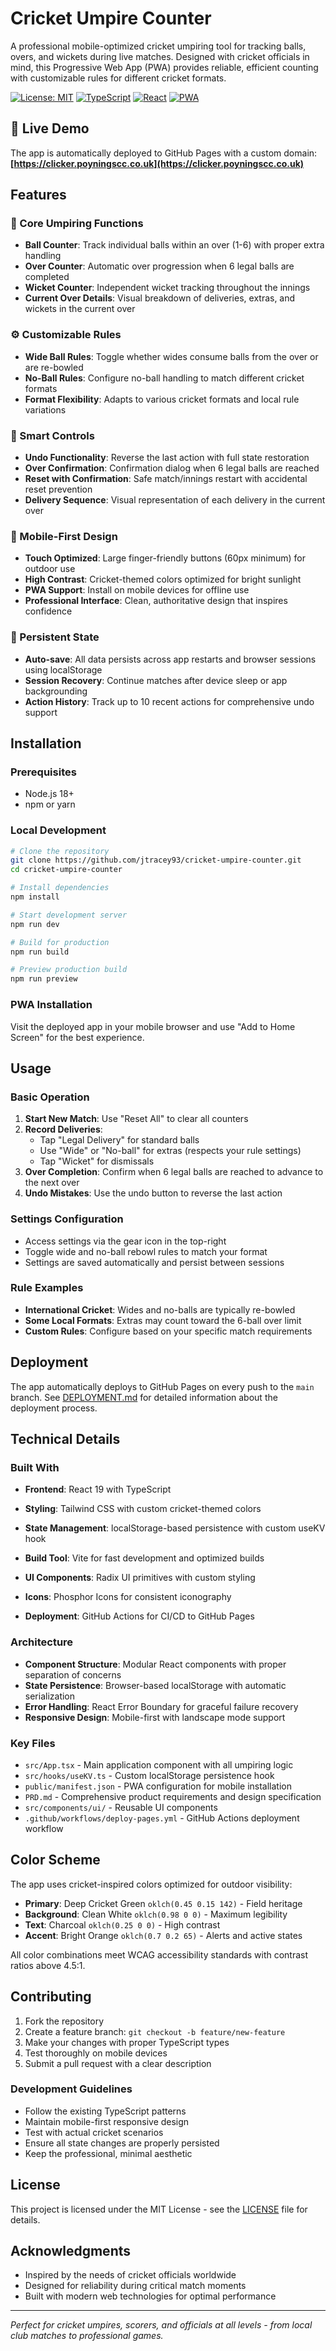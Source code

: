# Cricket Umpire Counter

A professional mobile-optimized cricket umpiring tool for tracking balls, overs, and wickets during live matches. Designed with cricket officials in mind, this Progressive Web App (PWA) provides reliable, efficient counting with customizable rules for different cricket formats.

[![License: MIT](https://img.shields.io/badge/License-MIT-green.svg)](LICENSE)
[![TypeScript](https://img.shields.io/badge/TypeScript-007ACC?logo=typescript&logoColor=white)](#)
[![React](https://img.shields.io/badge/React-20232A?logo=react&logoColor=61DAFB)](#)
[![PWA](https://img.shields.io/badge/PWA-5A0FC8?logo=pwa&logoColor=white)](#)


## 🚀 Live Demo

The app is automatically deployed to GitHub Pages with a custom domain: **[https://clicker.poyningscc.co.uk](https://clicker.poyningscc.co.uk)**

## Features

### 🏏 Core Umpiring Functions
- **Ball Counter**: Track individual balls within an over (1-6) with proper extra handling
- **Over Counter**: Automatic over progression when 6 legal balls are completed
- **Wicket Counter**: Independent wicket tracking throughout the innings
- **Current Over Details**: Visual breakdown of deliveries, extras, and wickets in the current over

### ⚙️ Customizable Rules
- **Wide Ball Rules**: Toggle whether wides consume balls from the over or are re-bowled
- **No-Ball Rules**: Configure no-ball handling to match different cricket formats
- **Format Flexibility**: Adapts to various cricket formats and local rule variations

### 🔄 Smart Controls
- **Undo Functionality**: Reverse the last action with full state restoration
- **Over Confirmation**: Confirmation dialog when 6 legal balls are reached
- **Reset with Confirmation**: Safe match/innings restart with accidental reset prevention
- **Delivery Sequence**: Visual representation of each delivery in the current over


### 📱 Mobile-First Design
- **Touch Optimized**: Large finger-friendly buttons (60px minimum) for outdoor use
- **High Contrast**: Cricket-themed colors optimized for bright sunlight
- **PWA Support**: Install on mobile devices for offline use
- **Professional Interface**: Clean, authoritative design that inspires confidence

### 💾 Persistent State

- **Auto-save**: All data persists across app restarts and browser sessions using localStorage
- **Session Recovery**: Continue matches after device sleep or app backgrounding
- **Action History**: Track up to 10 recent actions for comprehensive undo support

## Installation

### Prerequisites
- Node.js 18+ 
- npm or yarn

### Local Development
```bash
# Clone the repository
git clone https://github.com/jtracey93/cricket-umpire-counter.git
cd cricket-umpire-counter

# Install dependencies
npm install

# Start development server
npm run dev

# Build for production
npm run build

# Preview production build
npm run preview
```

### PWA Installation
Visit the deployed app in your mobile browser and use "Add to Home Screen" for the best experience.

## Usage

### Basic Operation
1. **Start New Match**: Use "Reset All" to clear all counters
2. **Record Deliveries**: 
   - Tap "Legal Delivery" for standard balls
   - Use "Wide" or "No-ball" for extras (respects your rule settings)
   - Tap "Wicket" for dismissals
3. **Over Completion**: Confirm when 6 legal balls are reached to advance to the next over
4. **Undo Mistakes**: Use the undo button to reverse the last action

### Settings Configuration
- Access settings via the gear icon in the top-right
- Toggle wide and no-ball rebowl rules to match your format
- Settings are saved automatically and persist between sessions

### Rule Examples
- **International Cricket**: Wides and no-balls are typically re-bowled
- **Some Local Formats**: Extras may count toward the 6-ball over limit
- **Custom Rules**: Configure based on your specific match requirements

## Deployment

The app automatically deploys to GitHub Pages on every push to the `main` branch. See [DEPLOYMENT.md](./DEPLOYMENT.md) for detailed information about the deployment process.

## Technical Details

### Built With
- **Frontend**: React 19 with TypeScript
- **Styling**: Tailwind CSS with custom cricket-themed colors

- **State Management**: localStorage-based persistence with custom useKV hook
- **Build Tool**: Vite for fast development and optimized builds
- **UI Components**: Radix UI primitives with custom styling
- **Icons**: Phosphor Icons for consistent iconography
- **Deployment**: GitHub Actions for CI/CD to GitHub Pages

### Architecture
- **Component Structure**: Modular React components with proper separation of concerns  
- **State Persistence**: Browser-based localStorage with automatic serialization
- **Error Handling**: React Error Boundary for graceful failure recovery
- **Responsive Design**: Mobile-first with landscape mode support

### Key Files
- `src/App.tsx` - Main application component with all umpiring logic
- `src/hooks/useKV.ts` - Custom localStorage persistence hook
- `public/manifest.json` - PWA configuration for mobile installation
- `PRD.md` - Comprehensive product requirements and design specification
- `src/components/ui/` - Reusable UI components
- `.github/workflows/deploy-pages.yml` - GitHub Actions deployment workflow

## Color Scheme

The app uses cricket-inspired colors optimized for outdoor visibility:

- **Primary**: Deep Cricket Green `oklch(0.45 0.15 142)` - Field heritage
- **Background**: Clean White `oklch(0.98 0 0)` - Maximum legibility  
- **Text**: Charcoal `oklch(0.25 0 0)` - High contrast
- **Accent**: Bright Orange `oklch(0.7 0.2 65)` - Alerts and active states

All color combinations meet WCAG accessibility standards with contrast ratios above 4.5:1.

## Contributing

1. Fork the repository
2. Create a feature branch: `git checkout -b feature/new-feature`
3. Make your changes with proper TypeScript types
4. Test thoroughly on mobile devices
5. Submit a pull request with a clear description

### Development Guidelines
- Follow the existing TypeScript patterns
- Maintain mobile-first responsive design
- Test with actual cricket scenarios
- Ensure all state changes are properly persisted
- Keep the professional, minimal aesthetic

## License

This project is licensed under the MIT License - see the [LICENSE](LICENSE) file for details.

## Acknowledgments

- Inspired by the needs of cricket officials worldwide
- Designed for reliability during critical match moments
- Built with modern web technologies for optimal performance

---

*Perfect for cricket umpires, scorers, and officials at all levels - from local club matches to professional games.*